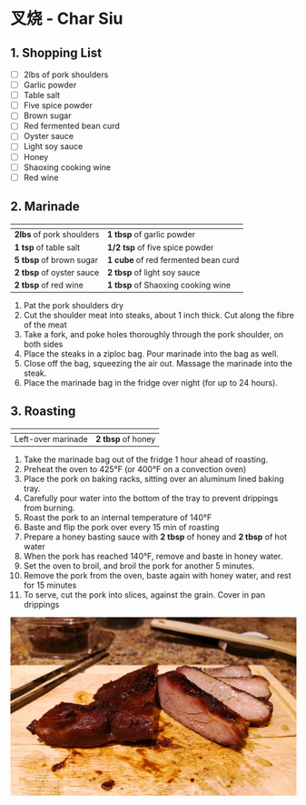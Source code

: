 # 叉烧 - Char Siu

## 1. Shopping List
- [ ] 2lbs of pork shoulders
- [ ] Garlic powder
- [ ] Table salt
- [ ] Five spice powder
- [ ] Brown sugar
- [ ] Red fermented bean curd
- [ ] Oyster sauce
- [ ] Light soy sauce
- [ ] Honey
- [ ] Shaoxing cooking wine
- [ ] Red wine

## 2. Marinade
|<!-- -->|<!-- -->|
|---|---|
| **2lbs** of pork shoulders | **1 tbsp** of garlic powder
| **1 tsp** of table salt | **1/2 tsp** of five spice powder |
| **5 tbsp** of brown sugar | **1 cube** of red fermented bean curd |
| **2 tbsp** of oyster sauce | **2 tbsp** of light soy sauce |
| **2 tbsp** of red wine | **1 tbsp** of Shaoxing cooking wine |

1. Pat the pork shoulders dry
2. Cut the shoulder meat into steaks, about 1 inch thick. Cut along the fibre of the meat
3. Take a fork, and poke holes thoroughly through the pork shoulder, on both sides
4. Place the steaks in a ziploc bag. Pour marinade into the bag as well.
5. Close off the bag, squeezing the air out. Massage the marinade into the steak.
6. Place the marinade bag in the fridge over night (for up to 24 hours).

## 3. Roasting
|<!-- -->|<!-- -->|
|---|---|
| Left-over marinade | **2 tbsp** of honey | 

1. Take the marinade bag out of the fridge 1 hour ahead of roasting.
2. Preheat the oven to 425°F (or 400°F on a convection oven)
3. Place the pork on baking racks, sitting over an aluminum lined baking tray.
4. Carefully pour water into the bottom of the tray to prevent drippings from burning.
5. Roast the pork to an internal temperature of 140°F
6. Baste and flip the pork over every 15 min of roasting
7. Prepare a honey basting sauce with **2 tbsp** of honey and **2 tbsp** of hot water
8. When the pork has reached 140°F, remove and baste in honey water.
9. Set the oven to broil, and broil the pork for another 5 minutes.
10. Remove the pork from the oven, baste again with honey water, and rest for 15 minutes
11. To serve, cut the pork into slices, against the grain. Cover in pan drippings

![Final presentation of Char Siu](Images/Char%20Siu%20-%20Overview.jpg)